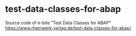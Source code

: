 # test-data-classes-for-abap
Source code of e-bite "Test Data Classes for ABAP"
https://www.rheinwerk-verlag.de/test-data-classes-for-abap/
